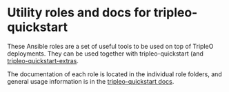 Utility roles and docs for tripleo-quickstart
=============================================

These Ansible roles are a set of useful tools to be used on top of TripleO
deployments. They can be used together with tripleo-quickstart (and
[tripleo-quickstart-extras](https://github.com/openstack/tripleo-quickstart-extras).

The documentation of each role is located in the individual role folders, and
general usage information is in the [tripleo-quickstart
docs](http://docs.openstack.org/developer/tripleo-quickstart/).
